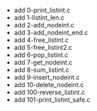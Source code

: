- add 0-print_listint.c
- add 1-listint_len.c
- add 2-add_nodeint.c
- add 3-add_nodeint_end.c
- add 4-free_listint.c
- add 5-free_listint2.c
- add 6-pop_listint.c
- add 7-get_nodeint.c
- add 8-sum_listint.c
- add 9-insert_nodeint.c
- add 10-delete_nodeint.c
- add 100-reverse_listint.c
- add 101-print_listint_safe.c


